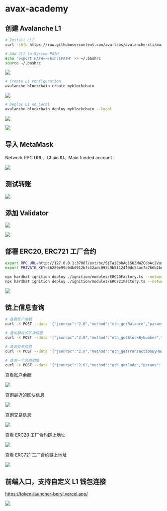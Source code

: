 # avax-academy

## 创建 Avalanche L1

```bash
# Install CLI
curl -sSfL https://raw.githubusercontent.com/ava-labs/avalanche-cli/main/scripts/install.sh | sh -s

# Add CLI to System PATH
echo 'export PATH=~/bin:$PATH' >> ~/.bashrc
source ~/.bashrc
```

![](images/1746868123123.jpg)

```bash
# Create L1 configuration
avalanche blockchain create myblockchain
```

![](./images/1746867889833.jpg)

```bash
# Deploy L1 on Local
avalanche blockchain deploy myblockchain --local

```

![](images/1746880277761.jpg)

![](images/1746868558459.jpg)


## 导入 MetaMask 

Network RPC URL、Chain ID、Main funded account 

![](images/1746880180959.jpg)

## 测试转账

![](images/1746883510699.jpg)

## 添加 Validator

![](images/1746884352006.jpg)

![](images/1746884468116.jpg)

## 部署 ERC20, ERC721 工厂合约

```bash
export RPC_URL=http://127.0.0.1:37067/ext/bc/SjTaiEohAg1SUZNWZCdoAc2Vux8HszeJDLf3xRvWBZyqzxwft/rpc
export PRIVATE_KEY=56289e99c94b6912bfc12adc093c9b51124f0dc54ac7a766b2bc5ccf558d8027

npx hardhat ignition deploy ./ignition/modules/ERC20Factory.ts --network customize
npx hardhat ignition deploy ./ignition/modules/ERC721Factory.ts --network customize
```

![](images/1746884655865.jpg)

## 链上信息查询

```bash
# 查看账户余额
curl -X POST --data '{"jsonrpc":"2.0","method":"eth_getBalance","params":["0x8db97C7cEcE249c2b98bDC0226Cc4C2A57BF52FC", "latest"],"id":1}' -H "Content-Type: application/json" http://127.0.0.1:37067/ext/bc/myblockchain/rpc

# 查询最近的区块信息
curl -X POST --data '{"jsonrpc":"2.0","method":"eth_getBlockByNumber","params":["latest", true],"id":1}' -H "Content-Type: application/json" http://127.0.0.1:37067/ext/bc/myblockchain/rpc

# 查询交易信息
curl -X POST --data '{"jsonrpc":"2.0","method":"eth_getTransactionByHash","params":["0x0d4729750f41c1723e256cbdeb0b97c49d7c55faac4f137fcf002f5e5d8faa52"],"id":1}' -H "Content-Type: application/json" http://127.0.0.1:37067/ext/bc/myblockchain/rpc

# 查询一个合约地址
curl -X POST --data '{"jsonrpc":"2.0","method":"eth_getCode","params":["0x4Ac1d98D9cEF99EC6546dEd4Bd550b0b287aaD6D", "latest"],"id":1}' -H "Content-Type: application/json" http://127.0.0.1:37067/ext/bc/myblockchain/rpc

```

查看账户余额

![](images/1746885640401.jpg)

查询最近的区块信息

![](images/1746885581073.jpg)

查询交易信息

![](images/1746885701165.jpg)

查看 ERC20 工厂合约链上地址

![](images/1746886067485.jpg)

查看 ERC721 工厂合约链上地址

![](images/1746886498929.jpg)

## 前端入口，支持自定义 L1 钱包连接

https://token-launcher-beryl.vercel.app/

![](images/1747541888517.jpg)
